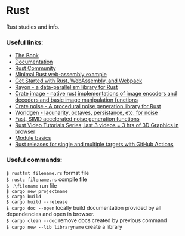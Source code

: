 # Rust
Rust studies and info.

### Useful links:
* [The Book](https://doc.rust-lang.org/book/) 
* [Documentation](https://docs.rs/)  
* [Rust Community](https://www.rust-lang.org/community)  
* [Minimal Rust web-assembly example](https://www.hellorust.com/demos/add/index.html)  
* [Get Started with Rust, WebAssembly, and Webpack](https://medium.com/@ianjsikes/get-started-with-rust-webassembly-and-webpack-58d28e219635)  
* [Rayon - a data-parallelism library for Rust](https://github.com/rayon-rs/rayon)  
* [Crate image - native rust implementations of image encoders and decoders and basic image manipulation functions](https://docs.rs/image/0.23.8/image/)  
* [Crate noise - A procedural noise generation library for Rust](https://docs.rs/noise/0.6.0/noise/)  
* [Worldgen - lacunarity, octaves, persistance, etc. for noise](https://docs.rs/worldgen/0.3.2/i686-pc-windows-msvc/worldgen/noise/perlin/struct.Lacunarity.html)  
* [Fast, SIMD accelerated noise generation functions](https://docs.rs/simdnoise/3.1.6/simdnoise/)  
* [Rust Video Tutorials Series; last 3 videos = 3 hrs of 3D Graphics in browser](https://www.youtube.com/playlist?list=PLLqEtX6ql2EyPAZ1M2_C0GgVd4A-_L4_5)  
*  [Module basics](https://fasterthanli.me/articles/rust-modules-vs-files)  
* [Rust releases for single and multiple targets with GitHub Actions](https://mateuscosta.me/rust-releases-with-github-actions)  

### Useful commands:
`$ rustfmt filename.rs` format file  
`$ rustc filename.rs` compile file  
`$ .\filename` run file  
`$ cargo new projectname`  
`$ cargo build`   
`$ cargo build --release`  
`$ cargo doc --open` locally build documentation provided by all dependencies and open in browser.  
`$ cargo clean --doc` remove docs created by previous command  
`$ cargo new --lib libraryname` create a library    
